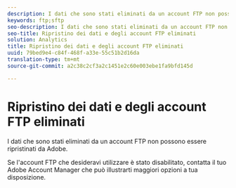 ```yaml
---
description: I dati che sono stati eliminati da un account FTP non possono essere ripristinati da Adobe.
keywords: ftp;sftp
seo-description: I dati che sono stati eliminati da un account FTP non possono essere ripristinati da Adobe.
seo-title: Ripristino dei dati e degli account FTP eliminati
solution: Analytics
title: Ripristino dei dati e degli account FTP eliminati
uuid: 79bed9e4-c84f-468f-a33e-55c51b2d16da
translation-type: tm+mt
source-git-commit: a2c38c2cf3a2c1451e2c60e003ebe1fa9bfd145d

---
```



# Ripristino dei dati e degli account FTP eliminati

I dati che sono stati eliminati da un account FTP non possono essere ripristinati da Adobe.

Se l'account FTP che desideravi utilizzare è stato disabilitato, contatta il tuo Adobe Account Manager che può illustrarti maggiori opzioni a tua disposizione.
